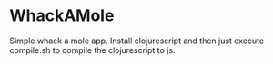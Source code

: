 # WhackAMole

Simple whack a mole app. Install clojurescript and then just execute compile.sh to compile the clojurescript to js.
